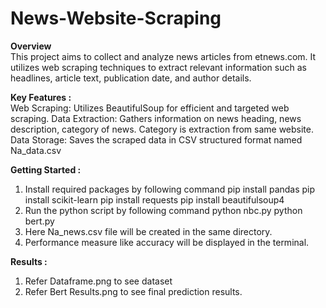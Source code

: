 # News-Website-Scraping

**Overview** <br>
This project aims to collect and analyze news articles from etnews.com. 
It utilizes web scraping techniques to extract relevant information such as headlines, article text, publication date, and author details.

**Key Features :** <br>
Web Scraping: Utilizes BeautifulSoup for efficient and targeted web scraping. 
Data Extraction: Gathers information on news heading, news description, category of news. Category is extraction from same website. 
Data Storage: Saves the scraped data in CSV structured format named Na_data.csv

**Getting Started :** <br>
1. Install required packages by following command
   pip install pandas
   pip install scikit-learn
   pip install requests
   pip install beautifulsoup4
2. Run the python script by following command
   python nbc.py
   python bert.py
3. Here Na_news.csv file will be created in the same directory.
4. Performance measure like accuracy will be displayed in the terminal.

**Results :** <br>
1. Refer Dataframe.png to see dataset
2. Refer Bert Results.png to see final prediction results.
